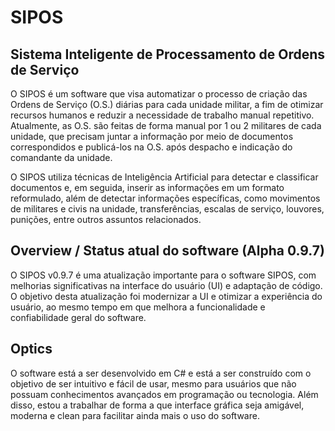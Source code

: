# SIPOS
## Sistema Inteligente de Processamento de Ordens de Serviço
O SIPOS é um software que visa automatizar o processo de criação das Ordens de Serviço (O.S.) diárias para cada unidade militar, a fim de otimizar recursos humanos e reduzir a necessidade de trabalho manual repetitivo. Atualmente, as O.S. são feitas de forma manual por 1 ou 2 militares de cada unidade, que precisam juntar a informação por meio de documentos correspondidos e publicá-los na O.S. após despacho e indicação do comandante da unidade.

O SIPOS utiliza técnicas de Inteligência Artificial para detectar e classificar documentos e, em seguida, inserir as informações em um formato reformulado, além de detectar informações específicas, como movimentos de militares e civis na unidade, transferências, escalas de serviço, louvores, punições, entre outros assuntos relacionados.


## Overview / Status atual do software (Alpha 0.9.7)
O SIPOS v0.9.7 é uma atualização importante para o software SIPOS, com melhorias significativas na interface do usuário (UI) e adaptação de código. O objetivo desta atualização foi modernizar a UI e otimizar a experiência do usuário, ao mesmo tempo em que melhora a funcionalidade e confiabilidade geral do software.

## Optics
O software está a ser desenvolvido em C# e está a ser construído com o objetivo de ser intuitivo e fácil de usar, mesmo para usuários que não possuam conhecimentos avançados em programação ou tecnologia. Além disso, estou a trabalhar de forma a que interface gráfica seja amigável, moderna e clean para facilitar ainda mais o uso do software.
